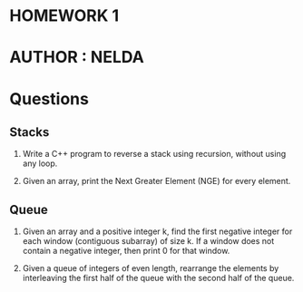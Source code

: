 # HOMEWORK 1
# AUTHOR : NELDA

# Questions
## Stacks
1. Write a C++ program to reverse a stack using recursion, without using any loop.

2. Given an array, print the Next Greater Element (NGE) for every element.

## Queue
1. Given an array and a positive integer k, find the first negative integer for each window (contiguous subarray) of size k. If a window does not contain a negative integer, then print 0 for that window.

2. Given a queue of integers of even length, rearrange the elements by interleaving the first half of the queue with the second half of the queue.


